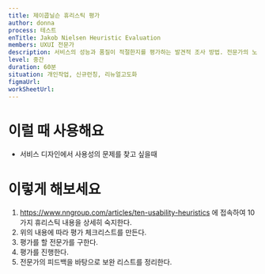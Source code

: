 ```yaml
---
title: 제이콥닐슨 휴리스틱 평가
author: donna
process: 테스트
enTitle: Jakob Nielsen Heuristic Evaluation
members: UXUI 전문가
description: 서비스의 성능과 품질이 적절한지를 평가하는 발견적 조사 방법. 전문가의 노하우로 빠르게 서비스를 평가하여 문제점 및 개선 방향을 제시할 수 있음
level: 중간
duration: 60분
situation: 개인작업, 신규런칭, 리뉴얼고도화
figmaUrl:
workSheetUrl: 
---
```


<!-- 프로세스별 보기: 공감, 설계, 프로토타입, 테스트 -->
<!--UXUI 전문가, 팀 구성원, 사용자, 이해관계자, 누구나 -->
<!--level: 쉬움, 중간, 어려움-->
<!--개인작업, 신규런칭, 리뉴얼고도화-->

# 이럴 때 사용해요

- 서비스 디자인에서 사용성의 문제를 찾고 싶을때

# 이렇게 해보세요

1. https://www.nngroup.com/articles/ten-usability-heuristics 에 접속하여 10가지 휴리스틱 내용을 상세히 숙지한다.
2. 위의 내용에 따라 평가 체크리스트를 만든다.
3. 평가를 할 전문가를 구한다.
4. 평가를 진행한다.
5. 전문가의 피드백을 바탕으로 보완 리스트를 정리한다.


<!--
<iframe width="1044" height="587" src="" frameborder="0" allow="accelerometer; autoplay; encrypted-media; gyroscope; picture-in-picture" allowfullscreen></iframe>
--!>

